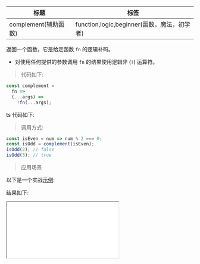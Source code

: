 | 标题                 | 标签                                        |
| -------------------- | ------------------------------------------- |
| complement(辅助函数) | function,logic,beginner(函数，魔法，初学者) |

返回一个函数，它是给定函数 `fn` 的逻辑补码。

- 对使用任何提供的参数调用 `fn` 的结果使用逻辑非 (`!`) 运算符。

> 代码如下:

```js
const complement =
  fn =>
  (...args) =>
    !fn(...args);
```

ts 代码如下:

<div class="code-editor" data-url="codes/javascript/ts/complement.ts" data-language="typescript"></div>

> 调用方式:

```js
const isEven = num => num % 2 === 0;
const isOdd = complement(isEven);
isOdd(2); // false
isOdd(3); // true
```

> 应用场景

以下是一个实战<a href="codes/javascript/html/complement.html" target="_blank" rel="noopener noreferrer">示例</a>:

<div class="code-editor" data-url="codes/javascript/html/complement.html" data-language="html"></div>

结果如下:

<iframe src="codes/javascript/html/complement.html"></iframe>
